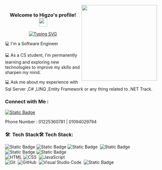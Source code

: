 <img width="250" align="right" src="https://media.tenor.com/kyJFTroNngQAAAAi/coding.gif">

<h3 align="center">
  Welcome to Higzo's profile! 
  <img src="https://media.giphy.com/media/hvRJCLFzcasrR4ia7z/giphy.gif" width="28">
</h3>

<!-- Typing SVG by DenverCoder1 - https://github.com/DenverCoder1/readme-typing-svg -->
<p align="center">
<a href="https://git.io/typing-svg">
<img src="https://readme-typing-svg.demolab.com?font=Fira+Code&weight=600&size=25&pause=1000&color=F745B8&width=435&lines=I'm+Higzo;.NET+Full-Stack+Web+Developer;Always+Learn+New+Things;Enjoy+with+Coding+" alt="Typing SVG" />
</a>
</p>


<p> &#128187 I'm a Software Engineer </p>
<p> &#128187 As a CS student, I'm permanently learning and exploring new technologies to improve my skills and sharpen my mind.
 </p>
<p> &#128187 Ask me about my experience with Sql Server ,C# ,LINQ ,Entity Framework or any thing related to .NET Track.</p>


### Connect with Me :
<a  href="https://www.linkedin.com/in/ashraf-higazy-5b6148352/" target="_blank"  ><img alt="Static Badge" src="https://img.shields.io/badge/Ashraf%20Higazy-white?logo=linkedin&logoColor=white&labelColor=blue&color=blue">
</a>

<p>Phone Number : 01225360781 | 01094029794</p>


### 🛠 &nbsp;Tech Stack🛠 Tech Stack:
![Static Badge](https://img.shields.io/badge/Sql_Server-white?logo=microsoftsqlserver&logoColor=red&labelColor=black&color=black)
![Static Badge](https://img.shields.io/badge/C%23-white?logo=csharp&logoColor=purple&color=black)
![Static Badge](https://img.shields.io/badge/LINQ-white?color=black)&nbsp;
![Static Badge](https://img.shields.io/badge/MVC-white?color=black)
![Static Badge](https://img.shields.io/badge/Entity%20Framework-white?color=black)
![Static Badge](https://img.shields.io/badge/.NET-purple?logo=dotnet&logoColor=purple&color=black)
<br>
![HTML](https://img.shields.io/badge/-HTML-05122A?style=flat&logo=HTML5)
![CSS](https://img.shields.io/badge/-CSS-05122A?style=flat&logo=CSS3&logoColor=1572B6)&nbsp;
![JavaScript](https://img.shields.io/badge/-JavaScript-05122A?style=flat&logo=javascript)
<br>
![Git](https://img.shields.io/badge/-Git-05122A?style=flat&logo=git)&nbsp;
![GitHub](https://img.shields.io/badge/-GitHub-05122A?style=flat&logo=github)&nbsp;
![Visual Studio Code](https://img.shields.io/badge/-Visual%20Studio%20Code-05122A?style=flat&logo=visual-studio-code&logoColor=007ACC)&nbsp;
![Static Badge](https://img.shields.io/badge/visual_studio-white?logo=visualstudio&logoColor=purple&color=black)
<br>
<!--
**AshrafHigazy/AshrafHigazy** is a ✨ _special_ ✨ repository because its `README.md` (this file) appears on your GitHub profile.

Here are some ideas to get you started:

- 🔭 I’m currently working on ...
- 🌱 I’m currently learning ...
- 👯 I’m looking to collaborate on ...
- 🤔 I’m looking for help with ...
- 💬 Ask me about ...
- 📫 How to reach me: ...
- 😄 Pronouns: ...
- ⚡ Fun fact: ...
-->
